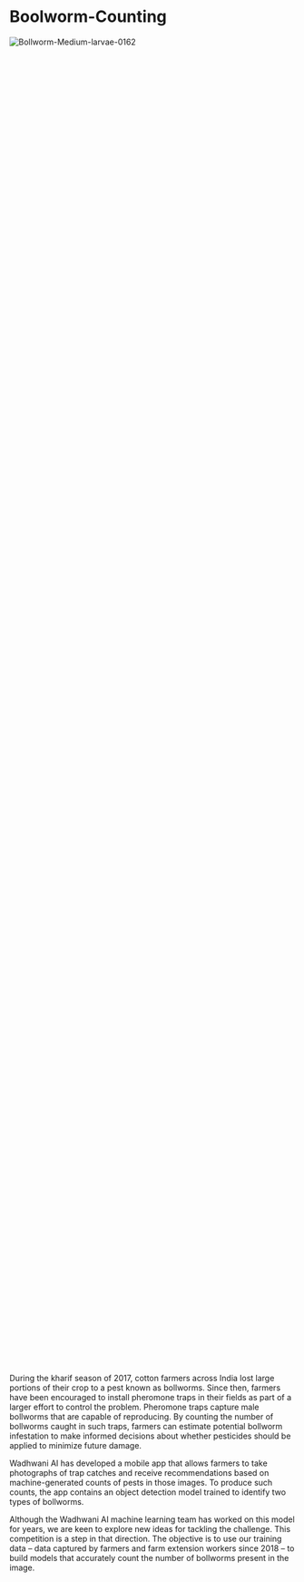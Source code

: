 # Boolworm-Counting

<div style="width: 60%; height: 60%">

![Bollworm-Medium-larvae-0162](https://user-images.githubusercontent.com/98299478/225265857-9b214d29-c384-4fff-8785-2e7422593811.jpg)
  
</div>


During the kharif season of 2017, cotton farmers across India lost large portions of their crop to a pest known as bollworms. Since then, farmers have been encouraged to install pheromone traps in their fields as part of a larger effort to control the problem. Pheromone traps capture male bollworms that are capable of reproducing. By counting the number of bollworms caught in such traps, farmers can estimate potential bollworm infestation to make informed decisions about whether pesticides should be applied to minimize future damage.

Wadhwani AI has developed a mobile app that allows farmers to take photographs of trap catches and receive recommendations based on machine-generated counts of pests in those images. To produce such counts, the app contains an object detection model trained to identify two types of bollworms.

Although the Wadhwani AI machine learning team has worked on this model for years, we are keen to explore new ideas for tackling the challenge. This competition is a step in that direction. The objective is to use our training data – data captured by farmers and farm extension workers since 2018 – to build models that accurately count the number of bollworms present in the image.

